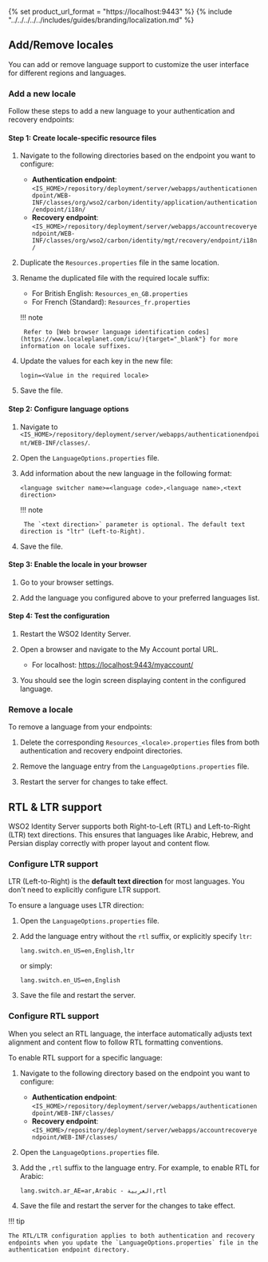 {% set product_url_format = "https://localhost:9443" %}
{% include "../../../../../includes/guides/branding/localization.md" %}

## Add/Remove locales

You can add or remove language support to customize the user interface for different regions and languages.

### Add a new locale

Follow these steps to add a new language to your authentication and recovery endpoints:

#### Step 1: Create locale-specific resource files

1. Navigate to the following directories based on the endpoint you want to configure:

    - **Authentication endpoint**: `<IS_HOME>/repository/deployment/server/webapps/authenticationendpoint/WEB-INF/classes/org/wso2/carbon/identity/application/authentication/endpoint/i18n/`
    - **Recovery endpoint**: `<IS_HOME>/repository/deployment/server/webapps/accountrecoveryendpoint/WEB-INF/classes/org/wso2/carbon/identity/mgt/recovery/endpoint/i18n/`

2. Duplicate the `Resources.properties` file in the same location.

3. Rename the duplicated file with the required locale suffix:
    - For British English: `Resources_en_GB.properties`
    - For French (Standard): `Resources_fr.properties`

    !!! note

        Refer to [Web browser language identification codes](https://www.localeplanet.com/icu/){target="_blank"} for more information on locale suffixes.

4. Update the values for each key in the new file:

    ```properties
    login=<Value in the required locale>
    ```

5. Save the file.

#### Step 2: Configure language options

1. Navigate to `<IS_HOME>/repository/deployment/server/webapps/authenticationendpoint/WEB-INF/classes/`.

2. Open the `LanguageOptions.properties` file.

3. Add information about the new language in the following format:

    ```properties
    <language switcher name>=<language code>,<language name>,<text direction>
    ```

    !!! note

        The `<text direction>` parameter is optional. The default text direction is "ltr" (Left-to-Right).

4. Save the file.

#### Step 3: Enable the locale in your browser

1. Go to your browser settings.

2. Add the language you configured above to your preferred languages list.

#### Step 4: Test the configuration

1. Restart the WSO2 Identity Server.

2. Open a browser and navigate to the My Account portal URL.

   - For localhost: [https://localhost:9443/myaccount/](https://localhost:9443/myaccount/)

3. You should see the login screen displaying content in the configured language.

### Remove a locale

To remove a language from your endpoints:

1. Delete the corresponding `Resources_<locale>.properties` files from both authentication and recovery endpoint directories.

2. Remove the language entry from the `LanguageOptions.properties` file.

3. Restart the server for changes to take effect.

## RTL & LTR support

WSO2 Identity Server supports both Right-to-Left (RTL) and Left-to-Right (LTR) text directions. This ensures that languages like Arabic, Hebrew, and Persian display correctly with proper layout and content flow.

### Configure LTR support

LTR (Left-to-Right) is the **default text direction** for most languages. You don't need to explicitly configure LTR support.

To ensure a language uses LTR direction:

1. Open the `LanguageOptions.properties` file.

2. Add the language entry without the `rtl` suffix, or explicitly specify `ltr`:

    ```properties
    lang.switch.en_US=en,English,ltr
    ```

    or simply:

    ```properties
    lang.switch.en_US=en,English
    ```

3. Save the file and restart the server.

### Configure RTL support

When you select an RTL language, the interface automatically adjusts text alignment and content flow to follow RTL formatting conventions.

To enable RTL support for a specific language:

1. Navigate to the following directory based on the endpoint you want to configure:

    - **Authentication endpoint**: `<IS_HOME>/repository/deployment/server/webapps/authenticationendpoint/WEB-INF/classes/`
    - **Recovery endpoint**: `<IS_HOME>/repository/deployment/server/webapps/accountrecoveryendpoint/WEB-INF/classes/`

2. Open the `LanguageOptions.properties` file.

3. Add the `,rtl` suffix to the language entry. For example, to enable RTL for Arabic:

    ```properties
    lang.switch.ar_AE=ar,Arabic - العربية,rtl
    ```

4. Save the file and restart the server for the changes to take effect.

!!! tip

    The RTL/LTR configuration applies to both authentication and recovery endpoints when you update the `LanguageOptions.properties` file in the authentication endpoint directory.
